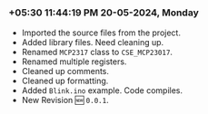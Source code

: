 

#
### **+05:30 11:44:19 PM 20-05-2024, Monday**

  * Imported the source files from the project.
  * Added library files. Need cleaning up.
  * Renamed `MCP2317` class to `CSE_MCP23017`.
  * Renamed multiple registers.
  * Cleaned up comments.
  * Cleaned up formatting.
  * Added `Blink.ino` example. Code compiles.
  * New Revision 🆕 `0.0.1`.
